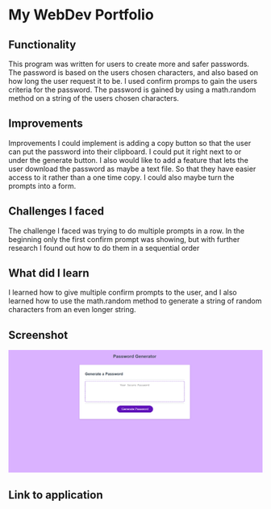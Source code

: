 # My WebDev Portfolio

## Functionality
This program was written for users to create more and safer passwords. The password is based on the
users chosen characters, and also based on how long the user request it to be. I used confirm
promps to gain the users criteria for the password. The password is gained by using a math.random
method on a string of the users chosen characters.

## Improvements
Improvements I could implement is adding a copy button so that the user can put the password into 
their clipboard. I could put it right next to or under the generate button. I also would like to add
a feature that lets the user download the password as maybe a text file. So that they have easier 
access to it rather than a one time copy. I could also maybe turn the prompts into a form. 

## Challenges I faced
The challenge I faced was trying to do multiple prompts in a row. In the beginning  only the first 
confirm prompt was showing, but with further research I found out how to do them in a sequential order

## What did I learn
I learned how to give multiple confirm prompts to the user, and I also learned how to use 
the math.random method to generate a string of random characters from an even longer string.

## Screenshot 
![Alt text](<images/Screenshot 2023-10-05 164803.png>)


## Link to application
